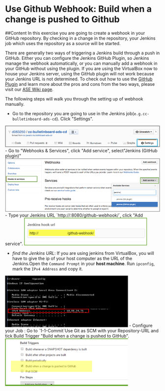 # Use Github Webhook: Build when a change is pushed to Github
##Content 
In this exercise you are going to create a webhook in your GitHub repository. By checking in a change in the repository, your Jenkins job which uses the repository as a source will be started. 

There are generally two ways of triggering a Jenkins build through a push in GitHub. Either you can configure the Jenkins GitHub Plugin, so Jenkins manage the webhook automatically, or you can manually add a webhook in your GitHub without using the plugin. If you are using the VirtualBox now to house your Jenkins server, using the GitHub plugin will not work because your Jenkins URL is not determined.  To check out how to use the [GitHub Plugin](https://wiki.jenkins-ci.org/display/JENKINS/GitHub+Plugin)
and learn more about the pros and cons from the two ways, please visit our [ASE Wiki page](https://wiki.wdf.sap.corp/wiki/display/ASE/Build+when+a+change+is+pushed+to+GitHub).

The following steps will walk you through the setting up of webhook manually.  

- Go to the repository you are going to use in the Jenkins job(`e.g.cc-bulletinboard-ads-cd`).  Click "Settings".
<img src="./images/Github_Settings.png" width="600" />
- Go to "Webhooks & Services", click "Add service", select"Jenkins (GitHub plugin)"
<img src="images/Github_Add_Service.png" width="600" />
- Type your Jenkins URL  `http://<your Jenkins URL>:8080/github-webhook/`, click "Add service".
<img src="images/hook_url.png" width="400" />

  - *find the Jenkins URL*: If you are using jenkins from VirtualBox, you will have to give the ip of your host computer as the URL of the Jenkins.Open the `Command Prompt` in your **host machine**. Run `ipconfig`, mark the `IPv4 Address` and copy it.

<img src="images/VMIP.png" width="400" />
- Configure your Job :
Go to `1-1-Commit`Use Git as SCM with your Repository-URL and tick Build Trigger "Build when a change is pushed to GitHub".

<img src="images/Build_Push.png" width="400" />

